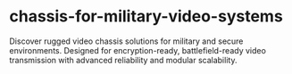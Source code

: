 # chassis-for-military-video-systems
Discover rugged video chassis solutions for military and secure environments. Designed for encryption-ready, battlefield-ready video transmission with advanced reliability and modular scalability.
